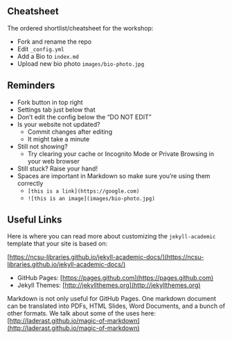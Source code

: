 ## Cheatsheet

The ordered shortlist/cheatsheet for the workshop:

- Fork and rename the repo
- Edit `_config.yml`
- Add a Bio to `index.md`
- Upload new bio photo `images/bio-photo.jpg`

## Reminders

- Fork button in top right
- Settings tab just below that
- Don’t edit the config below the “DO NOT EDIT”
- Is your website not updated?
    - Commit changes after editing
    - It might take a minute
- Still not showing?
    - Try clearing your cache or Incognito Mode or Private Browsing in your web browser
- Still stuck?  Raise your hand!
- Spaces are important in Markdown so make sure you’re using them correctly
    - `[this is a link](https://google.com)`
    - `![this is an image](images/bio-photo.jpg)`

## Useful Links

Here is where you can read more about customizing the `jekyll-academic` template that your site is based on:

[https://ncsu-libraries.github.io/jekyll-academic-docs/](https://ncsu-libraries.github.io/jekyll-academic-docs/)

- GitHub Pages: [https://pages.github.com](https://pages.github.com)
- Jekyll Themes: [http://jekyllthemes.org](http://jekyllthemes.org)

Markdown is not only useful for GitHub Pages. One markdown document can be translated into PDFs, HTML Slides, Word Documents, and a bunch of other formats. We talk about some of the uses here: [http://laderast.github.io/magic-of-markdown](http://laderast.github.io/magic-of-markdown)
